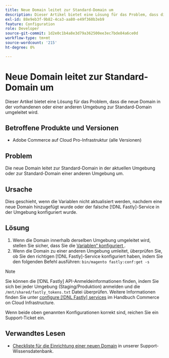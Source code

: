 ```yaml
---
title: Neue Domain leitet zur Standard-Domain um
description: Dieser Artikel bietet eine Lösung für das Problem, dass die neue Domain in der vorhandenen oder einer anderen Umgebung zur Standard-Domain umgeleitet wird.
exl-id: 88e9eb3f-9b82-4ca3-aa80-e49f360b3eb9
feature: Configuration
role: Developer
source-git-commit: 1d2e0c1b4a8e3d79a362500ee3ec7bde84a6ce0d
workflow-type: tm+mt
source-wordcount: '215'
ht-degree: 0%

---
```


# Neue Domain leitet zur Standard-Domain um

Dieser Artikel bietet eine Lösung für das Problem, dass die neue Domain in der vorhandenen oder einer anderen Umgebung zur Standard-Domain umgeleitet wird.

## Betroffene Produkte und Versionen

* Adobe Commerce auf Cloud Pro-Infrastruktur (alle Versionen)

## Problem

Die neue Domain leitet zur Standard-Domain in der aktuellen Umgebung oder zur Standard-Domain einer anderen Umgebung um.

## Ursache

Dies geschieht, wenn die Variablen nicht aktualisiert werden, nachdem eine neue Domain hinzugefügt wurde oder der falsche [!DNL Fastly]-Service in der Umgebung konfiguriert wurde.

## Lösung

1. Wenn die Domain innerhalb derselben Umgebung umgeleitet wird, stellen Sie sicher, dass Sie die [Variablen“ konfiguriert ](https://experienceleague.adobe.com/docs/commerce-cloud-service/user-guide/configure-store/multiple-sites.html?lang=de#modify-variables).
1. Wenn die Domain zu einer anderen Umgebung umleitet, überprüfen Sie, ob Sie den richtigen [!DNL Fastly]-Service konfiguriert haben, indem Sie den folgenden Befehl ausführen: `bin/magento fastly:conf:get -s`

>[!NOTE]
>
>Sie können die [!DNL Fastly] API-Anmeldeinformationen finden, indem Sie sich bei jeder Umgebung (Staging/Produktion) anmelden und die `/mnt/shared/fastly_tokens.txt` Datei überprüfen. Weitere Informationen finden Sie unter [configure [!DNL Fastly] services](https://experienceleague.adobe.com/docs/commerce-cloud-service/user-guide/cdn/setup-fastly/fastly-configuration.html?lang=de) im Handbuch Commerce on Cloud Infrastructure.

Wenn beide oben genannten Konfigurationen korrekt sind, reichen Sie ein Support-Ticket ein.

## Verwandtes Lesen

* [Checkliste für die Einrichtung einer neuen Domain](https://experienceleague.adobe.com/docs/commerce-knowledge-base/kb/how-to/checklist-for-setting-up-a-new-domain.html?lang=de) in unserer Support-Wissensdatenbank.
